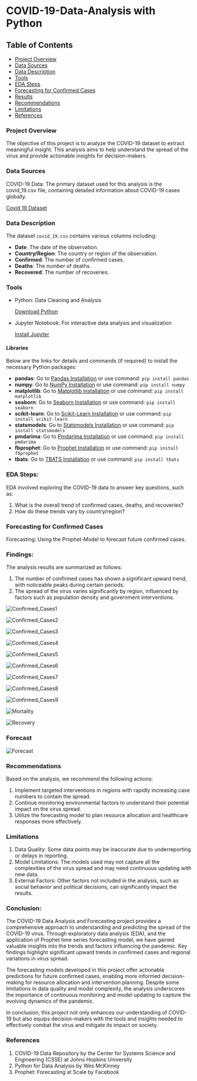 # COVID-19-Data-Analysis with Python

## Table of Contents

- [Project Overview](#project-overview)
- [Data Sources](#data-sources)
- [Data Description](#data-description)
- [Tools](#tools)
- [EDA Steps](#eda-steps)
- [Forecasting for Confirmed Cases](#forecasting-for-confirmed-cases)
- [Results](#results)
- [Recommendations](#recommendations)
- [Limitations](#limitations)
- [References](#references)


### Project Overview

The objective of this project is to analyze the COVID-19 dataset to extract meaningful insight. This analysis aims to help understand the spread of the virus and provide actionable insights for decision-makers.

### Data Sources

COVID-19 Data: The primary dataset used for this analysis is the covid_19.csv file, containing detailed information about COVID-19 cases globally.

[Covid 19 Dataset](https://github.com/tgchacko/COVID-19-Data-Analysis/blob/main/covid_19.csv)

### Data Description
The dataset `covid_19.csv` contains various columns including:
- **Date**: The date of the observation.
- **Country/Region**: The country or region of the observation.
- **Confirmed**: The number of confirmed cases.
- **Deaths**: The number of deaths.
- **Recovered**: The number of recoveries.

### Tools

- Python: Data Cleaning and Analysis

    [Download Python](https://www.python.org/downloads/)

- Jupyter Notebook: For interactive data analysis and visualization

    [Install Jupyter](https://jupyter.org/install)

#### Libraries
    
Below are the links for details and commands (if required) to install the necessary Python packages:
- **pandas**: Go to [Pandas Installation](https://pypi.org/project/pandas/) or use command: `pip install pandas`
- **numpy**: Go to [NumPy Installation](https://pypi.org/project/numpy/) or use command: `pip install numpy`
- **matplotlib**: Go to [Matplotlib Installation](https://pypi.org/project/matplotlib/) or use command: `pip install matplotlib`
- **seaborn**: Go to [Seaborn Installation](https://pypi.org/project/seaborn/) or use command: `pip install seaborn`
- **scikit-learn**: Go to [Scikit-Learn Installation](https://pypi.org/project/scikit-learn/) or use command: `pip install scikit-learn`
- **statsmodels**: Go to [Statsmodels Installation](https://pypi.org/project/statsmodels/) or use command: `pip install statsmodels`
- **pmdarima**: Go to [Pmdarima Installation](https://pypi.org/project/pmdarima/) or use command: `pip install pmdarima`
- **fbprophet**: Go to [Prophet Installation](https://pypi.org/project/fbprophet/) or use command: `pip install fbprophet`
- **tbats**: Go to [TBATS Installation](https://pypi.org/project/tbats/) or use command: `pip install tbats`

### EDA Steps:

EDA involved exploring the COVID-19 data to answer key questions, such as:

1) What is the overall trend of confirmed cases, deaths, and recoveries?
2) How do these trends vary by country/region?

### Forecasting for Confirmed Cases

Forecasting: Using the Prophet-Model to forecast future confirmed cases.

### Findings:

The analysis results are summarized as follows:

1) The number of confirmed cases has shown a significant upward trend, with noticeable peaks during certain periods.
2) The spread of the virus varies significantly by region, influenced by factors such as population density and government interventions.

![Confirmed_Cases1](https://github.com/tgchacko/COVID-19-Data-Analysis/assets/169921893/0b6d8c03-5717-479c-8ec6-336bdb2ca6b2)

![Confirmed_Cases2](https://github.com/tgchacko/COVID-19-Data-Analysis/assets/169921893/9bedea02-f877-49ca-b489-d7d0a02978c5)

![Confirmed_Cases3](https://github.com/tgchacko/COVID-19-Data-Analysis/assets/169921893/357d2206-c196-4db2-9571-4155303a5a44)

![Confirmed_Cases4](https://github.com/tgchacko/COVID-19-Data-Analysis/assets/169921893/b06822a2-f7f0-4ec7-a4ba-ea7eb2673b94)

![Confirmed_Cases5](https://github.com/tgchacko/COVID-19-Data-Analysis/assets/169921893/0ce5ebae-b618-4b68-8db7-f11f7b1e20d9)

![Confirmed_Cases6](https://github.com/tgchacko/COVID-19-Data-Analysis/assets/169921893/7bf5f4f3-44da-45b9-b403-4b30eb776ba3)

![Confirmed_Cases7](https://github.com/tgchacko/COVID-19-Data-Analysis/assets/169921893/afb8ff89-0ebe-4f3d-a307-24e2badfead9)

![Confirmed_Cases8](https://github.com/tgchacko/COVID-19-Data-Analysis/assets/169921893/c63b91ac-c20b-4f6d-883d-6ed73060b01b)

![Confirmed_Cases9](https://github.com/tgchacko/COVID-19-Data-Analysis/assets/169921893/c3f094a7-7613-4b97-b053-e4db952f7410)

![Mortality](https://github.com/tgchacko/COVID-19-Data-Analysis/assets/169921893/467e2ecd-c7dd-4126-a042-fabc08a558ed)

![Recovery](https://github.com/tgchacko/COVID-19-Data-Analysis/assets/169921893/d276c3c2-3031-4de7-b114-a056e5fd46bf)

### Forecast

![Forecast](https://github.com/tgchacko/COVID-19-Data-Analysis/assets/169921893/e7fd386b-5679-4b02-88f5-07515c7e4e37)

### Recommendations

Based on the analysis, we recommend the following actions:

1) Implement targeted interventions in regions with rapidly increasing case numbers to contain the spread.
2) Continue monitoring environmental factors to understand their potential impact on the virus spread.
3) Utilize the forecasting model to plan resource allocation and healthcare responses more effectively.

### Limitations

1) Data Quality: Some data points may be inaccurate due to underreporting or delays in reporting.
2) Model Limitations: The models used may not capture all the complexities of the virus spread and may need continuous updating with new data.
3) External Factors: Other factors not included in the analysis, such as social behavior and political decisions, can significantly impact the results.

### Conclusion:

The COVID-19 Data Analysis and Forecasting project provides a comprehensive approach to understanding and predicting the spread of the COVID-19 virus. Through exploratory data analysis (EDA), and the application of Prophet time series forecasting model, we have gained valuable insights into the trends and factors influencing the pandemic. Key findings highlight significant upward trends in confirmed cases and regional variations in virus spread.

The forecasting models developed in this project offer actionable predictions for future confirmed cases, enabling more informed decision-making for resource allocation and intervention planning. Despite some limitations in data quality and model complexity, the analysis underscores the importance of continuous monitoring and model updating to capture the evolving dynamics of the pandemic.

In conclusion, this project not only enhances our understanding of COVID-19 but also equips decision-makers with the tools and insights needed to effectively combat the virus and mitigate its impact on society.

### References

1) COVID-19 Data Repository by the Center for Systems Science and Engineering (CSSE) at Johns Hopkins University
2) Python for Data Analysis by Wes McKinney
3) Prophet: Forecasting at Scale by Facebook
